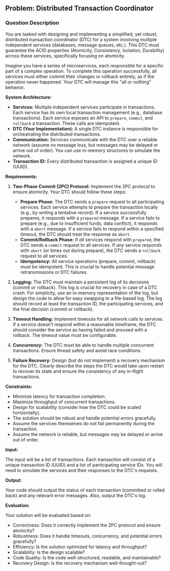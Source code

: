 ## Problem: Distributed Transaction Coordinator

### Question Description

You are tasked with designing and implementing a simplified, yet robust, distributed transaction coordinator (DTC) for a system involving multiple independent services (databases, message queues, etc.). This DTC must guarantee the ACID properties (Atomicity, Consistency, Isolation, Durability) across these services, specifically focusing on atomicity.

Imagine you have a series of microservices, each responsible for a specific part of a complex operation. To complete this operation successfully, all services must either commit their changes or rollback entirely, as if the operation never happened.  Your DTC will manage this "all or nothing" behavior.

**System Architecture:**

*   **Services:** Multiple independent services participate in transactions. Each service has its own local transaction management (e.g., database transactions).  Each service exposes an API to `prepare`, `commit`, and `rollback` a transaction. These calls are idempotent.
*   **DTC (Your Implementation):** A single DTC instance is responsible for orchestrating the distributed transactions.
*   **Communication:** Services communicate with the DTC over a reliable network (assume no message loss, but messages may be delayed or arrive out of order). You can use in-memory structures to simulate the network.
*   **Transaction ID:** Every distributed transaction is assigned a unique ID (UUID).

**Requirements:**

1.  **Two-Phase Commit (2PC) Protocol:** Implement the 2PC protocol to ensure atomicity. Your DTC should follow these steps:

    *   **Prepare Phase:** The DTC sends a `prepare` request to all participating services. Each service attempts to prepare the transaction locally (e.g., by writing a tentative record). If a service successfully prepares, it responds with a `prepared` message. If a service fails to prepare (e.g., due to insufficient funds, data conflict), it responds with a `abort` message. If a service fails to respond within a specified timeout, the DTC should treat the response as `abort`.
    *   **Commit/Rollback Phase:** If *all* services respond with `prepared`, the DTC sends a `commit` request to all services. If *any* service responds with `abort` (or times out during prepare), the DTC sends a `rollback` request to all services.
    *   **Idempotency:** All service operations (prepare, commit, rollback) *must* be idempotent. This is crucial to handle potential message retransmissions or DTC failures.

2.  **Logging:** The DTC must maintain a persistent log of its decisions (commit or rollback). This log is crucial for recovery in case of a DTC crash.  For simplicity, use an in-memory representation of the log, but design the code to allow for easy swapping to a file-based log. The log should record at least the transaction ID, the participating services, and the final decision (commit or rollback).

3.  **Timeout Handling:** Implement timeouts for all network calls to services. If a service doesn't respond within a reasonable timeframe, the DTC should consider the service as having failed and proceed with a rollback. The timeout value must be configurable.

4.  **Concurrency:** The DTC must be able to handle multiple concurrent transactions. Ensure thread safety and avoid race conditions.

5.  **Failure Recovery:** Design (but do not implement) a recovery mechanism for the DTC. Clearly describe the steps the DTC would take upon restart to recover its state and ensure the consistency of any in-flight transactions.

**Constraints:**

*   Minimize latency for transaction completion.
*   Maximize throughput of concurrent transactions.
*   Design for scalability (consider how the DTC could be scaled horizontally).
*   The solution should be robust and handle potential errors gracefully.
*   Assume the services themselves do not fail permanently during the transaction.
*   Assume the network is reliable, but messages may be delayed or arrive out of order.

**Input:**

The input will be a list of transactions. Each transaction will consist of a unique transaction ID (UUID) and a list of participating service IDs. You will need to simulate the services and their responses to the DTC's requests.

**Output:**

Your code should output the status of each transaction (committed or rolled back) and any relevant error messages. Also, output the DTC's log.

**Evaluation:**

Your solution will be evaluated based on:

*   Correctness: Does it correctly implement the 2PC protocol and ensure atomicity?
*   Robustness: Does it handle timeouts, concurrency, and potential errors gracefully?
*   Efficiency: Is the solution optimized for latency and throughput?
*   Scalability: Is the design scalable?
*   Code Quality: Is the code well-structured, readable, and maintainable?
*   Recovery Design: Is the recovery mechanism well-thought-out?
